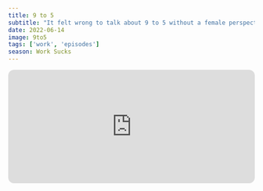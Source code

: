 ```yaml
---
title: 9 to 5
subtitle: "It felt wrong to talk about 9 to 5 without a female perspective, so we brought on Caroline of Sinking Feeling fame. We chat about sexism, open offices, and share more tales of how work sucks. Follow Caroline's mom on Twitter at @just2saythis."
date: 2022-06-14
image: 9to5
tags: ['work', 'episodes']
season: Work Sucks
---
```

<iframe style="border-radius:12px" src="https://open.spotify.com/embed/episode/13qUwaIajg93S3KcpufrrG?utm_source=generator" width="100%" height="232" frameBorder="0" allowfullscreen="" allow="autoplay; clipboard-write; encrypted-media; fullscreen; picture-in-picture"></iframe>